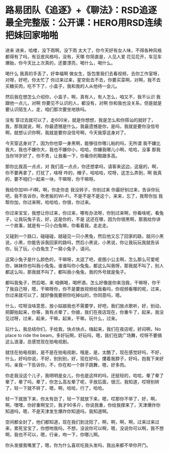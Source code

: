 # 路易团队《追逐》+《聊法》：RSD追逐最全完整版：公开课：HERO用RSD连续把妹回家啪啪

进来 进来，哈喽，没下雨啊，没下雨 太大了，你今天好有女人味，不得各种风格都得有了吗，有豆皮风格吗，没有，天哪 你简直是，人见人爱 花见花开，车见车爆胎，你今天比上次真的，还要漂亮，喝什么，喝什么。

喝什么 我真的手丢了，好幸福啊 做女生，饭包里我们去看视频，去你工作室呀，对呀，好吧，你太忙了 你过来过来，星空街去不去，你要买菜啊，对啊，我不去买糖买肉，吃不下了，小盒子，我和我的人从他待一会儿。

然后我在想怎么介绍你，小盒子，啊，真有人，有人怎么，咱又不，我不认识 我跟他一点儿，对啊 你要见不认识的人，都没有，对啊 你和我也没关系，但是就是要认识陌生人，走，咱们那次要坐地铁吗。

没有 穿过去就可以了，走600米，就是你想想，我是怎么和你搭讪的就好了，我，那我就说，啊，你最遗憾是什么，我最遗憾是你，是吗，我就是要你没信号啊，就想认识你啊，我就是要你没信号啊，今天我穿这身对了。

今天穿这身对了，因为你也穿一身黑啊，能够往你哪儿粘的吗，无所谓 我不嫌比我大，我也不嫌你大，我也不嫌你小，哈哈，你嫌我哪儿小啊，哈哈，没事 那我当你18岁好了，你不贵，让我看一下，你看你的鞋跟多高。

那你比我高一点点，对 我们高一点点，你还想拿吗，请客来这边，这瘦的，啊，你不要再拿了，打扰了，啥呀 咋的，帽子，哈哈哈，哎呀，这怎么弄到，啊 我真的，要不咱们一起来一块，干嘛呀，你干嘛呀。

我给你加Wi-Fi啊，啊，你走你走 我没转子，你别过来 你最好别过来，告诉你玩吧，我不告诉你，吹老板的Wi-Fi，不是不是不是这个，来来，忘了，我帮你加 我帮你加，你过来啊，哈哈哈，你很，你过来。

你过来宝宝，我想让你过来，你过来，哪有办法呀，你别过来啊，你看啥呢，看兔子，让我玩兔子去，好，这是你的，不是 这还在哪，因为你很黑啊，那我给你讲一个故事，就是有一只小白兔嘛，你看着我，走走走。

又碰到一个路口，碰碰碰，就碰见一只小黑兔，然后他又忘了回家的路，就问小黑说，小黑，你能告诉我回家的路吗，然后小黑说，小黑说，你让我玩玩我就告诉你，玩了玩，小白兔生了一窝小兔子，请问。

这窝小兔子是什么颜色的，干嘛呀，太逗了吧，皮图小公主啊，怎么那么可爱呢你，妹妹你也叫我小兔兔，谁谁叫你小兔兔，都这么叫我呀，那我就不叫了，别人都这么叫，那我就不叫了，都叫我小兔兔，我的外号就是兔子。

都叫我兔子，然后喝，来 咱俩喝，喝杯酒，怎么好像是你来泡我，干嘛呀，你干了我自己呀，嗯，干嘛呀你，你不是要放视频给我看吗，你视频看哪的呢，过来，你过来就可以了，就好像我要把你吃掉似的，你同意吗，嗯。

什么，哎呀没啥意思，放小姑娘我也不需要学，好吧，我们放点歌听，好，别动，把脚抬起来，你等，我有点晕了，你娘，我们在夜店现在，你重牛了，起来，我没见过呀，过来，起来，干嘛，起来，干嘛，玩什么，过来。

玩什么，我总结你们，手给我，快点快点，嗨起来，我们在夜店呢，好闷啊，No place to ride the beam，多好玩啊，好玩吗，嗯，我们在跳广场舞，哎呀不要搞这么浪漫，总感觉现在拍电视剧。

就住在拍电视剧，是不是在拍电视剧，哦是，是，太酷了，现在感觉好吗，不好，什么，好吗你说，不好，别别别，好，现在好吗，摟着我脖子，好吗，抱我下来好吗，亲我一下告诉你，不，你在和一个胖子跳舞，嗯，好多肉。

你走我没这个儿子，我明明是女儿，你也是这样的吗，还挺轻的，哈哈，晕了晕了晕了，晕了吗，晕了，你怎么高左晕了呢，手放后面，很沉，我知道，哎呀别转了，轻一下就不转了，嗯，啊，哈哈，行了，哈哈。

轻一下就放下来，你太有劲了，轻一下就放下来，嗯，哎那你不举了，好，啊，啊，嘿嘿，你好重啊宝贝，我才90多斤，你说我重，你给我撑来了，天津爆炸你知道吗，嗯，不是天津发生爆炸你知道吗，我知道啊。

空间都全封了，他们都知道，现在我们到沈阳了，啊，啊，啊，啊，过来过来过来，累死宝宝了，你想吻我吗，不想，没说你可以啊，嗯，没说你可以啊，我不想啊，我也不可以，嗯，行亲，吻一下，你哪儿啊。

你头发接我嘴里了，嗯，你为什么喜欢吃我头发吗，我出来都不举你开门。